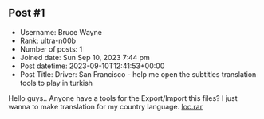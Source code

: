 ## Post #1
- Username: Bruce Wayne
- Rank: ultra-n00b
- Number of posts: 1
- Joined date: Sun Sep 10, 2023 7:44 pm
- Post datetime: 2023-09-10T12:41:53+00:00
- Post Title: Driver: San Francisco - help me open the subtitles translation tools to play in turkish

Hello guys.. Anyone have a tools for the Export/Import this files? I just wanna to make translation for my country language.
[loc.rar](https://xentaxbackup.github.io/file/24323_loc.rar)
